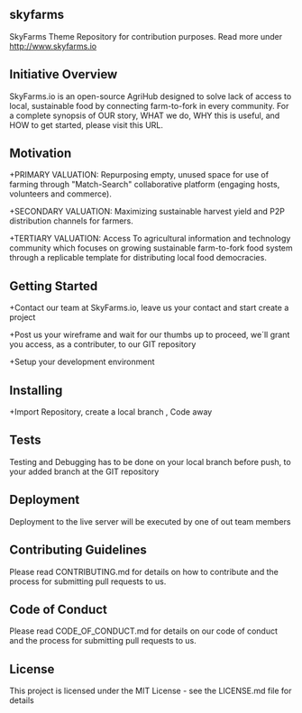 ## skyfarms

SkyFarms Theme Repository for contribution purposes. Read more under http://www.skyfarms.io

## Initiative Overview

SkyFarms.io is an open-source AgriHub designed to solve lack of access to local, sustainable food by connecting farm-to-fork in every community. 
For a complete synopsis of OUR story, WHAT we do, WHY this is useful, and HOW to get started, please visit this URL.

## Motivation

+PRIMARY VALUATION: Repurposing empty, unused space for use of farming through "Match-Search" collaborative platform (engaging hosts, volunteers and commerce).  

+SECONDARY VALUATION: Maximizing sustainable harvest yield and P2P distribution channels for farmers. 

+TERTIARY VALUATION: Access To agricultural information and technology community which focuses on growing sustainable farm-to-fork food system through a replicable template for distributing local food democracies.

## Getting Started

+Contact our team at SkyFarms.io, leave us your contact and start create a project

+Post us your wireframe and wait for our thumbs up to proceed, we´ll grant you access, as a contributer, to our GIT repository

+Setup your development environment

## Installing

+Import Repository, create a local branch , Code away

## Tests

Testing and Debugging has to be done on your local branch before push, to your added branch at the GIT repository

## Deployment

Deployment to the live server will be executed by one of out team members

## Contributing Guidelines

Please read CONTRIBUTING.md for details on how to contribute and the process for submitting pull requests to us.

## Code of Conduct

Please read CODE_OF_CONDUCT.md for details on our code of conduct and the process for submitting pull requests to us.

## License

This project is licensed under the MIT License - see the LICENSE.md file for details












